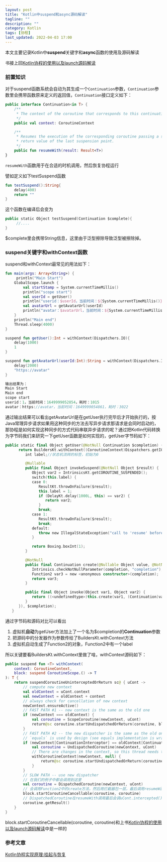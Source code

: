 ```yaml
---
layout: post
title: "Kotlin中suspend和async源码解读"
tagline: ""
description: ""
category: Kotlin
tags: [协程]
last_updated: 2022-04-03 17:00
---
```


本文主要记录Kotlin中**suspend**关键字和**async**函数的使用及源码解读

书接上回[Kotlin协程的使用以及launch源码解读](/post/2022/04/coroutine-launch.html)

### 前置知识

对于suspend函数系统会自动为其生成一个```Continuation```参数，```Continuation```参数里会携带函数原来定义的返回值，```Continuation```接口定义如下：

```kotlin
public interface Continuation<in T> {
    /**
     * The context of the coroutine that corresponds to this continuation.
     */
    public val context: CoroutineContext

    /**
     * Resumes the execution of the corresponding coroutine passing a successful or failed [result] as the
     * return value of the last suspension point.
     */
    public fun resumeWith(result: Result<T>)
}
```

```resumeWith```函数用于在合适的时机调用，然后恢复协程运行

譬如定义如下testSuspend函数

```kotlin
fun testSuspend():String{
	delay(400)
	return ""
}
```

这个函数在编译后会变为

```kotlin
public static Object testSuspend(Continuation $complete){
	 //....
}
```

$complete里会携带String信息，这里由于泛型擦除导致泛型被擦除掉。

### suspend关键字和withContext函数

suspend和withContext最常见的用法如下：

```kotlin
fun main(args: Array<String>) {
     println("Main Start")
    GlobalScope.launch {
        val startStamp = System.currentTimeMillis()
        println("scope start")
        val userId = getUser()
        println("userid：$userId，当前时间：${System.currentTimeMillis()}，耗时：${System.currentTimeMillis()-startStamp}")
        val avatarUrl = getAvatarUrl(userId)
        println("avatar：$avatarUrl，当前时间：${System.currentTimeMillis()}，耗时：${System.currentTimeMillis()-startStamp}")
    }
    println("Main end")
    Thread.sleep(4000)
}

suspend fun getUser():Int = withContext(Dispatchers.IO){
    delay(1000)
    1
}

suspend fun getAvatarUrl(userId:Int):String = withContext(Dispatchers.IO){
    delay(2000)
    "https://avatar"
}

输出结果为：
Main Start
Main end
scope start
userid：1，当前时间：1649999052854，耗时：1015
avatar：https://avatar，当前时间：1649999054861，耗时：3022
```

通过输出结果可以看出getAvatarUrl是在getUser执行完毕后才开始执行的，按Java常理异步请求如果用这种同步的方法去写异步请求那请求是会同时启动的，那协程是如何实现这种同步的方式代码串联异步请求的呢？通过把Kotlin代码转换为字节码我们来研究一下getUser函数是如何实现的，getUser字节码如下：

```kotlin
public static final Object getUser(@NotNull Continuation $completion) {
      return BuildersKt.withContext((CoroutineContext)Dispatchers.getIO(), (Function2)(new Function2((Continuation)null) {
         int label;//状态机流转的标签，初始为0

         @Nullable
         public final Object invokeSuspend(@NotNull Object $result) {
            Object var2 = IntrinsicsKt.getCOROUTINE_SUSPENDED();
            switch(this.label) {
            case 0:
               ResultKt.throwOnFailure($result);
               this.label = 1;
               if (DelayKt.delay(1000L, this) == var2) {
                  return var2;
               }
               break;
            case 1:
               ResultKt.throwOnFailure($result);
               break;
            default:
               throw new IllegalStateException("call to 'resume' before 'invoke' with coroutine");
            }

            return Boxing.boxInt(1);
         }

         @NotNull
         public final Continuation create(@Nullable Object value, @NotNull Continuation completion) {
            Intrinsics.checkNotNullParameter(completion, "completion");
            Function2 var3 = new <anonymous constructor>(completion);
            return var3;
         }

         public final Object invoke(Object var1, Object var2) {
            return ((<undefinedtype>)this.create(var1, (Continuation)var2)).invokeSuspend(Unit.INSTANCE);
         }
      }), $completion);
   }
```

通过字节码和源码对比可以看出

1. 虚拟机**自动**为getUser方法加上了一个名为$completion的**Continuation**参数
2. 把源码中的分发器作为参数传给了BuildersKt.withContext方法
3. 虚拟机自动生成了Function2的对象，Function2中有一个label

所以关键要看BuildersKt.withContext里做了啥，withContext源码如下：

```kotlin
public suspend fun <T> withContext(
    context: CoroutineContext,
    block: suspend CoroutineScope.() -> T
): T {
    return suspendCoroutineUninterceptedOrReturn sc@ { uCont ->
        // compute new context
        val oldContext = uCont.context
        val newContext = oldContext + context
        // always check for cancellation of new context
        newContext.ensureActive()
        // FAST PATH #1 -- new context is the same as the old one
        if (newContext === oldContext) {
            val coroutine = ScopeCoroutine(newContext, uCont)
            return@sc coroutine.startUndispatchedOrReturn(coroutine, block)
        }
        // FAST PATH #2 -- the new dispatcher is the same as the old one (something else changed)
        // `equals` is used by design (see equals implementation is wrapper context like ExecutorCoroutineDispatcher)
        if (newContext[ContinuationInterceptor] == oldContext[ContinuationInterceptor]) {
            val coroutine = UndispatchedCoroutine(newContext, uCont)
            // There are changes in the context, so this thread needs to be updated
            withCoroutineContext(newContext, null) {
                return@sc coroutine.startUndispatchedOrReturn(coroutine, block)
            }
        }
        // SLOW PATH -- use new dispatcher
        // 在我们的例子中都会调用到这里                                            
        val coroutine = DispatchedCoroutine(newContext, uCont)
        // 会调用Function2中的create方法，然后用拦截器包一层，最后调用resumeWith进行分发                                              
        block.startCoroutineCancellable(coroutine, coroutine)
        // DispatchedCoroutine在resumeWith调用最后会调uCont.intercepted().resumeCancellableWith(recoverResult(state, uCont))恢复上一层的协程                                      
        coroutine.getResult()
    }
}
```

block.startCoroutineCancellable(coroutine, coroutine)和上书[Kotlin协程的使用以及launch源码解读](/post/2022/04/coroutine-launch.html)中是一样的

### 参考文章

[Kotlin协程实现原理:挂起与恢复](https://www.rousetime.com/2020/11/23/Kotlin%E5%8D%8F%E7%A8%8B%E5%AE%9E%E7%8E%B0%E5%8E%9F%E7%90%86-%E6%8C%82%E8%B5%B7%E4%B8%8E%E6%81%A2%E5%A4%8D/)
